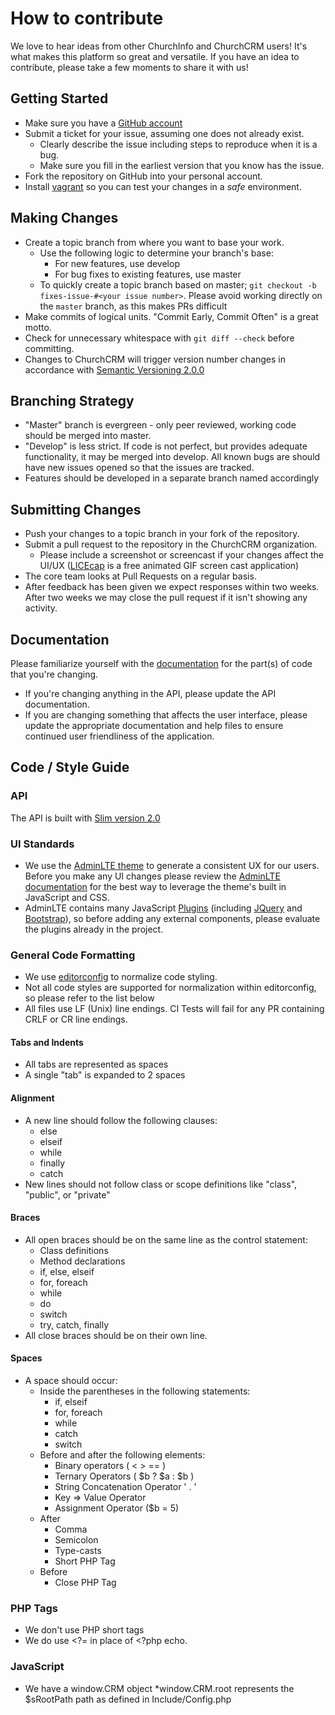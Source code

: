# How to contribute
We love to hear ideas from other ChurchInfo and ChurchCRM users!  It's what makes this platform so great and versatile.  If you have an idea to contribute, please take a few moments to share it with us!

## Getting Started

* Make sure you have a [GitHub account](https://github.com/signup/free)
* Submit a ticket for your issue, assuming one does not already exist.
  * Clearly describe the issue including steps to reproduce when it is a bug.
  * Make sure you fill in the earliest version that you know has the issue.
* Fork the repository on GitHub into your personal account.
* Install [vagrant](http://docs.churchcrm.io/en/develop/Development/Vagrant/) so you can test your changes in a *safe* environment.

## Making Changes

* Create a topic branch from where you want to base your work.
  * Use the following logic to determine your branch's base:
    * For new features, use develop
    * For bug fixes to existing features, use master
  * To quickly create a topic branch based on master; `git checkout -b fixes-issue-#<your issue number>`. Please avoid working directly on the `master` branch, as this makes PRs difficult
* Make commits of logical units.  "Commit Early, Commit Often" is a great motto.
* Check for unnecessary whitespace with `git diff --check` before committing.
* Changes to ChurchCRM will trigger version number changes in accordance with [Semantic Versioning 2.0.0](http://semver.org/)

## Branching Strategy
* "Master" branch is evergreen - only peer reviewed, working code should be merged into master.  
* "Develop" is less strict.  If code is not perfect, but provides adequate functionality, it may be merged into develop.  All known bugs are should have new issues opened so that the issues are tracked.
*  Features should be developed in a separate branch named accordingly

## Submitting Changes

* Push your changes to a topic branch in your fork of the repository.
* Submit a pull request to the repository in the ChurchCRM organization.
    * Please include a screenshot or screencast if your changes affect the UI/UX ([LICEcap](http://www.cockos.com/licecap/) is a free animated GIF screen cast application)
* The core team looks at Pull Requests on a regular basis.
* After feedback has been given we expect responses within two weeks. After two
  weeks we may close the pull request if it isn't showing any activity.
  
## Documentation

Please familiarize yourself with the [documentation](http://docs.churchcrm.io/en/latest/) for the part(s) of code that you're changing.

* If you're changing anything in the API, please update the API documentation.  
* If you are changing something that affects the user interface, please update the appropriate documentation and help files to ensure continued user friendliness of the application.
  
## Code / Style Guide

### API
  The API is built with [Slim version 2.0](http://docs.slimframework.com/)

### UI Standards

*  We use the [AdminLTE theme](https://almsaeedstudio.com/preview) to generate a consistent UX for our users.  Before you make any UI changes please review the [AdminLTE documentation](https://almsaeedstudio.com/themes/AdminLTE/documentation/index.html) for the best way to leverage the theme's built in JavaScript and CSS. 
*  AdminLTE contains many JavaScript [Plugins](https://almsaeedstudio.com/themes/AdminLTE/documentation/index.html#plugins) (including [JQuery](http://www.w3schools.com/jquery/) and [Bootstrap](http://www.w3schools.com/bootstrap/)), so before adding any external components, please evaluate the plugins already in the project.

### General Code Formatting

*  We use [editorconfig](http://editorconfig.org/) to normalize code styling.
*  Not all code styles are supported for normalization within editorconfig, so please refer to the list below
*  All files use LF (Unix) line endings.  CI Tests will fail for any PR containing CRLF or CR line endings.

####  Tabs and Indents
* All tabs are represented as spaces
* A single "tab" is expanded to 2 spaces

#### Alignment 
* A new line should follow the following clauses:
    * else
    * elseif
    * while
    * finally
    * catch
* New lines should not follow class or scope definitions like "class", "public", or "private" 

#### Braces
* All open braces should be on the same line as the control statement:
    * Class definitions
    * Method declarations
    * if, else, elseif
    * for, foreach
    * while
    * do 
    * switch 
    * try, catch, finally
* All close braces should be on their own line.

#### Spaces 
* A space should occur:
    * Inside the parentheses in the following statements:
        * if, elseif
        * for, foreach
        * while
        * catch
        * switch
    * Before and after the following elements:
        * Binary operators ( < > == )
        * Ternary Operators ( $b ? $a : $b )
        * String Concatenation Operator ' . '
        * Key => Value Operator
        * Assignment Operator ($b = 5)
    * After
        * Comma
        * Semicolon
        * Type-casts
        * Short PHP Tag
    * Before
        * Close PHP Tag


### PHP Tags

* We don't use PHP short tags
* We do use <?= in place of <?php echo.

### JavaScript

* We have a window.CRM object
    *window.CRM.root represents the  $sRootPath path as defined in Include/Config.php
